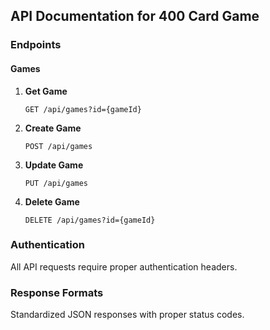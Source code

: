 ## API Documentation for 400 Card Game

### Endpoints

#### Games

1. **Get Game**
   ```
   GET /api/games?id={gameId}
   ```

2. **Create Game**
   ```
   POST /api/games
   ```

3. **Update Game**
   ```
   PUT /api/games
   ```

4. **Delete Game**
   ```
   DELETE /api/games?id={gameId}
   ```

### Authentication

All API requests require proper authentication headers.

### Response Formats

Standardized JSON responses with proper status codes.